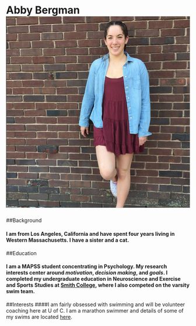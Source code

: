 
# Abby Bergman ![image](ab.png)

##Background
#### I am from Los Angeles, California and have spent four years living in Western Massachusetts. I have a sister and a cat. 

##Education
#### I am a MAPSS student concentrating in **Psychology**. My research interests center around *motivation*, *decision making*, and *goals*. I completed my undergraduate education in **Neuroscience** and **Exercise and Sports Studies** at [Smith College](http://www.smith.edu), where I also competed on the varsity swim team. 

##Interests
####I am fairly obsessed with swimming and will be volunteer coaching here at U of C. I am a marathon swimmer and details of some of my swims are located [here](http://abbybergman/com). 